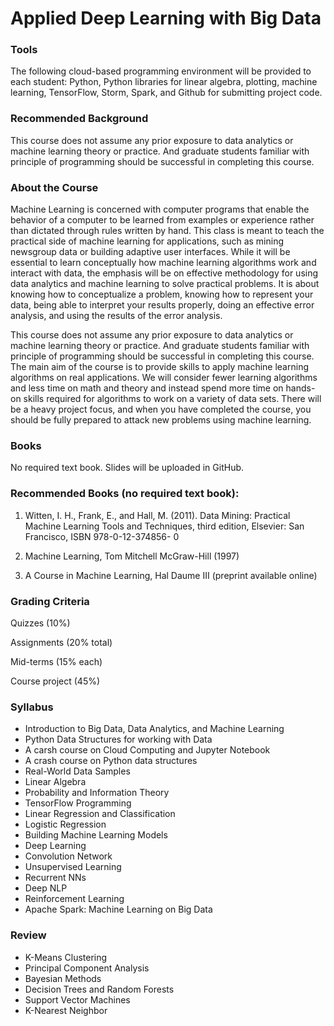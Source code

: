 # Applied Deep Learning with Big Data

### Tools

The following cloud-based programming environment will be provided to each student: 
Python, Python libraries for linear algebra, plotting, machine learning, TensorFlow, Storm, Spark, and Github for submitting project code.

### Recommended Background

This course does not assume any prior exposure to data analytics or machine learning theory or practice. And graduate students familiar with principle of programming should be successful in completing this course.

### About the Course

Machine Learning is concerned with computer programs that enable the behavior of a computer to be learned from examples or experience rather than dictated through rules written by hand. This class is meant to teach the practical side of machine learning for applications, such as mining newsgroup data or building adaptive user interfaces. While it will be essential to learn conceptually how machine learning algorithms work and interact with data, the emphasis will be on effective methodology for using data analytics and machine learning to solve practical problems. It is about knowing how to conceptualize a problem, knowing how to represent your data, being able to interpret your results properly, doing an effective error analysis, and using the results of the error analysis. 

This course does not assume any prior exposure to data analytics or machine learning theory or practice. And graduate students familiar with principle of programming should be successful in completing this course. The main aim of the course is to provide skills to apply machine learning algorithms on real applications. We will consider fewer learning algorithms and less time on math and theory and instead spend more time on hands-on skills required for algorithms to work on a variety of data sets.  There will be a heavy project focus, and when you have completed the course, you should be fully prepared to attack new problems using machine learning. 

### Books

No required text book. Slides will be uploaded in GitHub.

### Recommended Books (no required text book):

1)	Witten, I. H., Frank, E., and Hall, M. (2011). Data Mining: Practical Machine Learning Tools and Techniques, third edition, Elsevier: San Francisco, ISBN 978-0-12-374856- 0

2)	Machine Learning, Tom Mitchell McGraw-Hill (1997)

3)	A Course in Machine Learning, Hal Daume III (preprint available online)

### Grading Criteria 

Quizzes (10%)

Assignments (20% total)

Mid-terms (15% each)

Course project (45%) 

### Syllabus

- Introduction to Big Data, Data Analytics, and Machine Learning 
- Python Data Structures for working with Data
- A carsh course on Cloud Computing and Jupyter Notebook 
- A crash course on Python data structures
- Real-World Data Samples
- Linear Algebra
- Probability and Information Theory
- TensorFlow Programming
- Linear Regression and Classification
- Logistic Regression
- Building Machine Learning Models
- Deep Learning
- Convolution Network
- Unsupervised Learning
- Recurrent NNs
- Deep NLP
- Reinforcement Learning
- Apache Spark: Machine Learning on Big Data

### Review 

- K-Means Clustering
- Principal Component Analysis
- Bayesian Methods
- Decision Trees and Random Forests
- Support Vector Machines
- K-Nearest Neighbor
